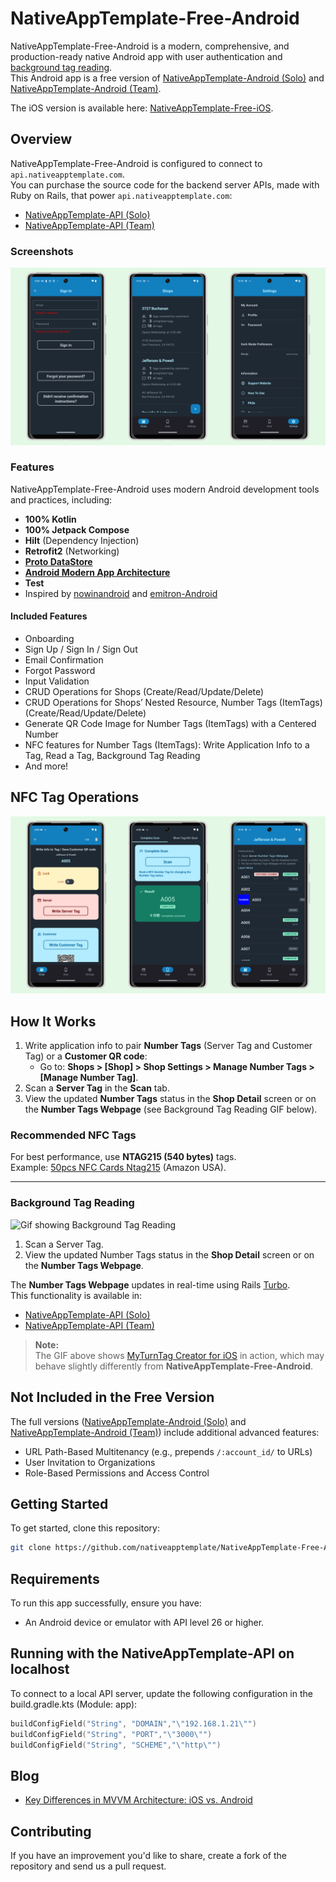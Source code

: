 # NativeAppTemplate-Free-Android

NativeAppTemplate-Free-Android is a modern, comprehensive, and production-ready native Android app with user authentication and [background tag reading](https://developer.apple.com/documentation/corenfc/adding-support-for-background-tag-reading).  
This Android app is a free version of  [NativeAppTemplate-Android (Solo)](https://nativeapptemplate.com/products/android-solo) and [NativeAppTemplate-Android (Team)](https://nativeapptemplate.com/products/android-team).  

The iOS version is available here: [NativeAppTemplate-Free-iOS](https://github.com/nativeapptemplate/NativeAppTemplate-Free-iOS).  

## Overview

NativeAppTemplate-Free-Android is configured to connect to `api.nativeapptemplate.com`.  
You can purchase the source code for the backend server APIs, made with Ruby on Rails, that power `api.nativeapptemplate.com`:

- [NativeAppTemplate-API (Solo)](https://nativeapptemplate.com/products/api-solo)  
- [NativeAppTemplate-API (Team)](https://nativeapptemplate.com/products/api-team)

### Screenshots

![Screenshot showing Sign in screen, Shops screen and Settings screen](https://github.com/nativeapptemplate/NativeAppTemplate-Free-Android/blob/main/docs/images/screenshots.png "Screenshot showing Sign in screen, Shops screen and Settings screen")

### Features

NativeAppTemplate-Free-Android uses modern Android development tools and practices, including:

- **100% Kotlin**
- **100% Jetpack Compose**
- **Hilt** (Dependency Injection)
- **Retrofit2** (Networking)
- **[Proto DataStore](https://developer.android.com/topic/libraries/architecture/datastore)**  
- **[Android Modern App Architecture](https://developer.android.com/topic/architecture#modern-app-architecture)**
- **Test**  
- Inspired by [nowinandroid](https://github.com/android/nowinandroid) and [emitron-Android](https://github.com/razeware/emitron-Android)

#### Included Features

- Onboarding
- Sign Up / Sign In / Sign Out
- Email Confirmation
- Forgot Password
- Input Validation
- CRUD Operations for Shops (Create/Read/Update/Delete)
- CRUD Operations for Shops’ Nested Resource, Number Tags (ItemTags) (Create/Read/Update/Delete)
- Generate QR Code Image for Number Tags (ItemTags) with a Centered Number
- NFC features for Number Tags (ItemTags): Write Application Info to a Tag, Read a Tag, Background Tag Reading
- And more!

## NFC Tag Operations

![Screenshot showing Write Application Info to Tag screen, Scan Tag screen, and Shop Detail screen](https://github.com/nativeapptemplate/NativeAppTemplate-Free-Android/blob/main/docs/images/screenshots_nfc.png "Screenshot showing Write Application Info to Tag screen, Scan Tag screen, and Shop Detail screen")

## How It Works  
1. Write application info to pair **Number Tags** (Server Tag and Customer Tag) or a **Customer QR code**:  
   - Go to: **Shops > [Shop] > Shop Settings > Manage Number Tags > [Manage Number Tag]**.  
2. Scan a **Server Tag** in the **Scan** tab.  
3. View the updated **Number Tags** status in the **Shop Detail** screen or on the **Number Tags Webpage** (see Background Tag Reading GIF below).  

### Recommended NFC Tags  
For best performance, use **NTAG215 (540 bytes)** tags.  
Example: [50pcs NFC Cards Ntag215](https://www.amazon.com/dp/B087FRYY8S) (Amazon USA).  

---

### Background Tag Reading  

![Gif showing Background Tag Reading](https://github.com/nativeapptemplate/NativeAppTemplate-Free-Android/blob/main/docs/images/nfc.gif "Showing Background Tag Reading")  

1. Scan a Server Tag.  
2. View the updated Number Tags status in the **Shop Detail** screen or on the **Number Tags Webpage**.  

The **Number Tags Webpage** updates in real-time using Rails [Turbo](https://turbo.hotwired.dev).  
This functionality is available in:  
- [NativeAppTemplate-API (Solo)](https://nativeapptemplate.com/products/api-solo)  
- [NativeAppTemplate-API (Team)](https://nativeapptemplate.com/products/api-team)  

> **Note:**  
> The GIF above shows [MyTurnTag Creator for iOS](https://apps.apple.com/app/myturntag-creator/id1516198303) in action, which may behave slightly differently from **NativeAppTemplate-Free-Android**.

## Not Included in the Free Version

The full versions ([NativeAppTemplate-Android (Solo)](https://nativeapptemplate.com/products/android-solo) and [NativeAppTemplate-Android (Team)](https://nativeapptemplate.com/products/android-team)) include additional advanced features:

- URL Path-Based Multitenancy (e.g., prepends `/:account_id/` to URLs)
- User Invitation to Organizations
- Role-Based Permissions and Access Control

## Getting Started

To get started, clone this repository:

```bash
git clone https://github.com/nativeapptemplate/NativeAppTemplate-Free-Android.git
```

## Requirements

To run this app successfully, ensure you have:

- An Android device or emulator with API level 26 or higher.

## Running with the NativeAppTemplate-API on localhost

To connect to a local API server, update the following configuration in the build.gradle.kts (Module: app):

```kotlin
buildConfigField("String", "DOMAIN","\"192.168.1.21\"")
buildConfigField("String", "PORT","\"3000\"")
buildConfigField("String", "SCHEME","\"http\"")
```

## Blog

- [Key Differences in MVVM Architecture: iOS vs. Android](https://medium.com/@dadachix/key-differences-in-mvvm-architecture-ios-vs-android-e239d30b2ea7)

## Contributing

If you have an improvement you'd like to share, create a fork of the repository and send us a pull request.
